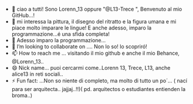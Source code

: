 - 👋 ciao a tutti! Sono Lorenn_13 oppure "@L13-Trece ", Benvenuto al mio GitHub...!
- 👀 mi interessa la pittura, il disegno del ritratto e la figura umana e mi piace molto imparare le lingue! E anche adesso, imparo la programmazione...é una sfida completa!
- 🌱 Adesso imparo la programmazione...
- 💞️ I’m looking to collaborate on .... Non lo so! lo scopriró!
- 📫 How to reach me ... visitando il mio github e anche il mio Behance, @Lorenn_13..
- 😄 Nick name... puoi cercarmi come..Lorenn 13, Trece, L13, anche alice13 in reti sociali..
- ⚡ Fun fact: ...Non so niente di completo, ma molto di tutto un po´... ( nací para ser arquitecta.. jajjaj..!!)( pd. arquitectos o estudiantes entienden la broma..)

<!---
L13-Trece/L13-Trece is a ✨ special ✨ repository because its `README.md` (this file) appears on your GitHub profile.
You can click the Preview link to take a look at your changes.
--->

